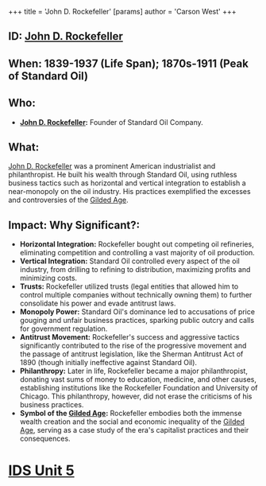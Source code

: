 +++
 title = 'John D. Rockefeller'
[params]
	author = 'Carson West'
+++
## ID: [John D. Rockefeller](./../john-d.-rockefeller/)

## When: 1839-1937 (Life Span);  1870s-1911 (Peak of Standard Oil)

## Who: 
* **[John D. Rockefeller](./../john-d.-rockefeller/):** Founder of Standard Oil Company.

## What: 
[John D. Rockefeller](./../john-d.-rockefeller/) was a prominent American industrialist and philanthropist.  He built his wealth through Standard Oil, using ruthless business tactics such as horizontal and vertical integration to establish a near-monopoly on the oil industry. His practices exemplified the excesses and controversies of the [Gilded Age](./../gilded-age/).

## Impact: Why Significant?:
* **Horizontal Integration:**  Rockefeller bought out competing oil refineries, eliminating competition and controlling a vast majority of oil production.
* **Vertical Integration:**  Standard Oil controlled every aspect of the oil industry, from drilling to refining to distribution, maximizing profits and minimizing costs.
* **Trusts:** Rockefeller utilized trusts (legal entities that allowed him to control multiple companies without technically owning them) to further consolidate his power and evade antitrust laws.
* **Monopoly Power:**  Standard Oil's dominance led to accusations of price gouging and unfair business practices, sparking public outcry and calls for government regulation.
* **Antitrust Movement:** Rockefeller's success and aggressive tactics significantly contributed to the rise of the progressive movement and the passage of antitrust legislation, like the Sherman Antitrust Act of 1890 (though initially ineffective against Standard Oil).
* **Philanthropy:**  Later in life, Rockefeller became a major philanthropist, donating vast sums of money to education, medicine, and other causes, establishing institutions like the Rockefeller Foundation and University of Chicago.  This philanthropy, however, did not erase the criticisms of his business practices.
* **Symbol of the [Gilded Age](./../gilded-age/):** Rockefeller embodies both the immense wealth creation and the social and economic inequality of the [Gilded Age](./../gilded-age/), serving as a case study of the era's capitalist practices and their consequences.

# [IDS Unit 5](./../ids-unit-5/)